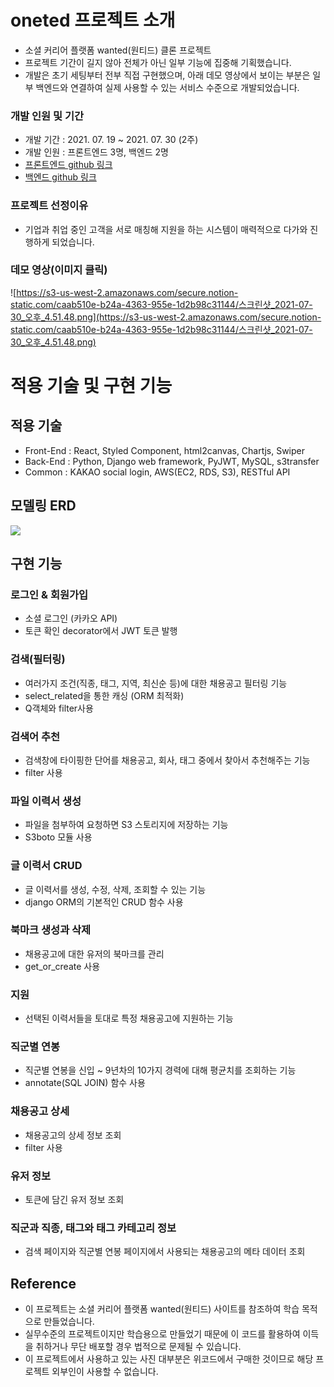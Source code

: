 # oneted **프로젝트 소개**

- 소셜 커리어 플랫폼 wanted(원티드) 클론 프로젝트
- 프로젝트 기간이 길지 않아 전체가 아닌 일부 기능에 집중해 기획했습니다.
- 개발은 초기 세팅부터 전부 직접 구현했으며, 아래 데모 영상에서 보이는 부분은 일부 백엔드와 연결하여 실제 사용할 수 있는 서비스 수준으로 개발되었습니다.

### **개발 인원 및 기간**

- 개발 기간 : 2021. 07. 19 ~ 2021. 07. 30 (2주)
- 개발 인원 : 프론트엔드 3명, 백엔드 2명
- [프론트엔드 github 링크](https://github.com/wecode-bootcamp-korea/22-2nd-Oneted-frontend)
- [백엔드 github 링크](https://github.com/wecode-bootcamp-korea/22-2nd-Oneted-backend)

### **프로젝트 선정이유**

- 기업과 취업 중인 고객을 서로 매칭해 지원을 하는 시스템이 매력적으로 다가와 진행하게 되었습니다.

### **데모 영상(이미지 클릭)**

![https://s3-us-west-2.amazonaws.com/secure.notion-static.com/caab510e-b24a-4363-955e-1d2b98c31144/스크린샷_2021-07-30_오후_4.51.48.png](https://s3-us-west-2.amazonaws.com/secure.notion-static.com/caab510e-b24a-4363-955e-1d2b98c31144/스크린샷_2021-07-30_오후_4.51.48.png)

# **적용 기술 및 구현 기능**

## **적용 기술**

- Front-End : React, Styled Component, html2canvas, Chartjs, Swiper
- Back-End : Python, Django web framework, PyJWT, MySQL, s3transfer
- Common : KAKAO social login, AWS(EC2, RDS, S3), RESTful API

## 모델링 ERD

![](https://images.velog.io/images/tmvpdlaos/post/6bd613a6-c852-498f-8957-7cf2f473babd/%E1%84%89%E1%85%B3%E1%84%8F%E1%85%B3%E1%84%85%E1%85%B5%E1%86%AB%E1%84%89%E1%85%A3%E1%86%BA%202021-08-05%20%E1%84%8B%E1%85%A9%E1%84%92%E1%85%AE%206.46.54.png)

## 구현 기능

### 로그인 & 회원가입

- 소셜 로그인 (카카오 API)
- 토큰 확인 decorator에서 JWT 토큰 발행

### 검색(필터링)

- 여러가지 조건(직종, 태그, 지역, 최신순 등)에 대한 채용공고 필터링 기능
- select_related을 통한 캐싱 (ORM 최적화)
- Q객체와 filter사용

### 검색어 추천

- 검색창에 타이핑한 단어를 채용공고, 회사, 태그 중에서 찾아서 추천해주는 기능
- filter 사용

### 파일 이력서 생성
- 파일을 첨부하여 요청하면 S3 스토리지에 저장하는 기능
- S3boto 모듈 사용

### 글 이력서 CRUD
- 글 이력서를 생성, 수정, 삭제, 조회할 수 있는 기능
- django ORM의 기본적인 CRUD 함수 사용

### 북마크 생성과 삭제
- 채용공고에 대한 유저의 북마크를 관리
- get_or_create 사용

### 지원
- 선택된 이력서들을 토대로 특정 채용공고에 지원하는 기능

### 직군별 연봉
- 직군별 연봉을 신입 ~ 9년차의 10가지 경력에 대해 평균치를 조회하는 기능
- annotate(SQL JOIN) 함수 사용

### 채용공고 상세
- 채용공고의 상세 정보 조회
- filter 사용

### 유저 정보
- 토큰에 담긴 유저 정보 조회

### 직군과 직종, 태그와 태그 카테고리 정보
- 검색 페이지와 직군별 연봉 페이지에서 사용되는 채용공고의 메타 데이터 조회


## **Reference**

- 이 프로젝트는 소셜 커리어 플랫폼 wanted(원티드) 사이트를 참조하여 학습 목적으로 만들었습니다.
- 실무수준의 프로젝트이지만 학습용으로 만들었기 때문에 이 코드를 활용하여 이득을 취하거나 무단 배포할 경우 법적으로 문제될 수 있습니다.
- 이 프로젝트에서 사용하고 있는 사진 대부분은 위코드에서 구매한 것이므로 해당 프로젝트 외부인이 사용할 수 없습니다.
